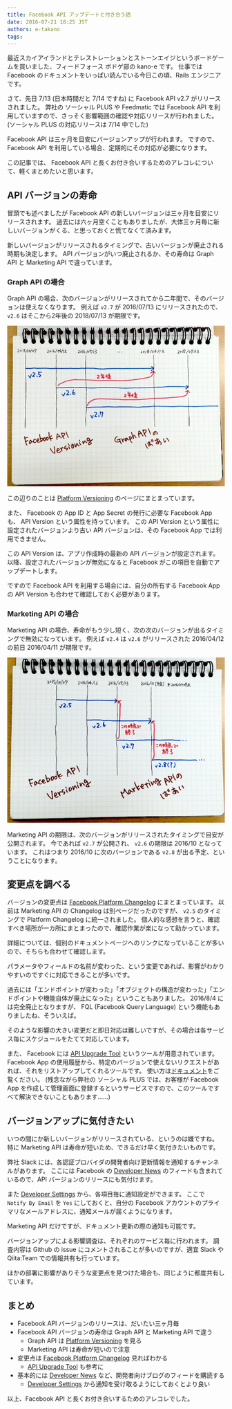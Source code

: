 ```yaml
---
title: Facebook API アップデートと付き合う話
date: 2016-07-21 18:25 JST
authors: e-takano
tags:
---
```


最近スカイアイランドとテレストレーションとストーンエイジというボードゲームを買いました、フィードフォース ボドゲ部の kano-e です。
仕事では Facebook のドキュメントをいっぱい読んでいる今日この頃、Rails エンジニアです。

さて、先日 7/13 (日本時間だと 7/14 ですね) に Facebook API v2.7 がリリースされました。
弊社の ソーシャル PLUS や Feedmatic では Facebook API を利用していますので、さっそく影響範囲の確認や対応リリースが行われました。
(ソーシャル PLUS の対応リリースは 7/14 中でした)

Facebook API は三ヶ月を目安にバージョンアップが行われます。
ですので、Facebook API を利用している場合、定期的にその対応が必要になります。

この記事では、 Facebook API と長くお付き合いするためのアレコレについて、軽くまとめたいと思います。

<!--more-->

## API バージョンの寿命

冒頭でも述べましたが Facebook API の新しいバージョンは三ヶ月を目安にリリースされます。
過去には六ヶ月空くこともありましたが、大体三ヶ月毎に新しいバージョンがくる、と思っておくと慌てなくて済みます。

新しいバージョンがリリースされるタイミングで、古いバージョンが廃止される時期も決定します。
API バージョンがいつ廃止されるか、その寿命は Graph API と Marketing API で違っています。

### Graph API の場合

Graph API の場合、次のバージョンがリリースされてから二年間で、そのバージョンは使えなくなります。
例えば `v2.7` が 2016/07/13 にリリースされたので、 `v2.6` はそこから2年後の 2018/07/13 が期限です。

![:alt](/images/2016/07/watch-facebook-api-version-graph-api-versioning.jpg)

この辺りのことは [Platform Versioning](https://developers.facebook.com/docs/apps/versions) のページにまとまっています。

また、 Facebook の App ID と App Secret の発行に必要な Facebook App も、 API Version という属性を持っています。
この API Version という属性に設定されたバージョンより古い API バージョンは、その Facebook App では利用できません。

この API Version は、アプリ作成時の最新の API バージョンが設定されます。
以降、設定されたバージョンが無効になると Facebook がこの項目を自動でアップデートします。

ですので Facebook API を利用する場合には、自分の所有する Facebook App の API Version も合わせて確認しておく必要があります。

### Marketing API の場合

Marketing API の場合、寿命がもう少し短く、次の次のバージョンが出るタイミングで無効になっています。
例えば `v2.4` は `v2.6` がリリースされた 2016/04/12 の前日 2016/04/11 が期限です。

![:alt](/images/2016/07/watch-facebook-api-version-marketing-api-versioning.jpg)

Marketing API の期限は、次のバージョンがリリースされたタイミングで目安が公開されます。
今であれば `v2.7` が公開され、 `v2.6` の期限は 2016/10 となっています。
これはつまり 2016/10 に次のバージョンである `v2.8` が出る予定、ということになります。

## 変更点を調べる

バージョンの変更点は [Facebook Platform Changelog](https://developers.facebook.com/docs/apps/changelog) にまとまっています。
以前は Marketing API の Changelog は別ページだったのですが、 `v2.5` のタイミングで Platform Changelog に統一されました。
個人的な感想を言うと、確認すべき場所が一カ所にまとまったので、確認作業が楽になって助かっています。

詳細については、個別のドキュメントページへのリンクになっていることが多いので、そちらも合わせて確認します。

パラメータやフィールドの名前が変わった、という変更であれば、影響がわかりやすいのですぐに対応できることが多いです。

過去には「エンドポイントが変わった」「オブジェクトの構造が変わった」「エンドポイントや機能自体が廃止になった」ということもありました。
2016/8/4 には完全廃止となりますが、 FQL (Facebook Query Language) という機能もありましたね、そういえば。

そのような影響の大きい変更だと即日対応は難しいですが、その場合は各サービス毎にスケジュールをたてて対応しています。

また、 Facebook には [API Upgrade Tool](https://developers.facebook.com/tools/api_versioning/) というツールが用意されています。
Facebook App の使用履歴から、特定のバージョンで使えないリクエストがあれば、それをリストアップしてくれるツールです。
使い方は[ドキュメント](https://developers.facebook.com/docs/graph-api/advanced/api-upgrade-tool)をご覧ください。
(残念ながら弊社の ソーシャル PLUS では、お客様が Facebook App を作成して管理画面に登録するというサービスですので、このツールですべて解決できないこともあります……)

## バージョンアップに気付きたい

いつの間にか新しいバージョンがリリースされている、というのは嫌ですね。
特に Marketing API は寿命が短いため、できるだけ早く気付きたいものです。

弊社 Slack には、各認証プロバイダの開発者向け更新情報を通知するチャンネルがあります。
ここには Facebook の [Developer News](https://developers.facebook.com/blog/) のフィードも含まれているので、API バージョンのリリースにも気付けます。

また [Developer Settings](https://developers.facebook.com/settings/developer/contact/) から、各項目毎に通知設定ができます。
ここで `Notify By Email` を `Yes` にしておくと、自分の Facebook アカウントのプライマリなメールアドレスに、通知メールが届くようになります。

Marketing API だけですが、ドキュメント更新の際の通知も可能です。

バージョンアップによる影響調査は、それぞれのサービス毎に行われます。
調査内容は Github の issue にコメントされることが多いのですが、適宜 Slack や Qiita:Team での情報共有も行っています。

ほかの部署に影響がありそうな変更点を見つけた場合も、同じように都度共有しています。

## まとめ

* Facebook API バージョンのリリースは、だいたい三ヶ月毎
* Facebook API バージョンの寿命は Graph API と Marketing API で違う
  * Graph API は [Platform Versioning](https://developers.facebook.com/docs/apps/versions) を見る
  * Marketing API は寿命が短いので注意
* 変更点は [Facebook Platform Changelog](https://developers.facebook.com/docs/apps/changelog) 見ればわかる
  * [API Upgrade Tool](https://developers.facebook.com/tools/api_versioning/) も参考に
* 基本的には [Developer News](https://developers.facebook.com/blog/) など、開発者向けブログのフィードを購読する
  * [Developer Settings](https://developers.facebook.com/settings/developer/contact/) から通知を受け取るようにしておくとより良い

以上、Facebook API と長くお付き合いするためのアレコレでした。

